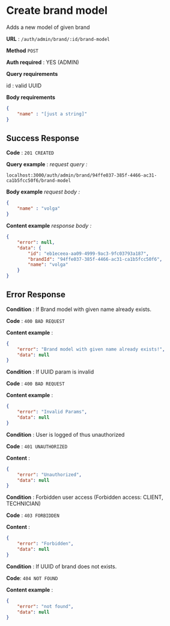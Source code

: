 # Create brand model

Adds a new model of given brand

**URL** : `/auth/admin/brand/:id/brand-model`

**Method** `POST`

**Auth required** : YES (ADMIN)

**Query requirements**

id : valid UUID


**Body requirements**

```json
{
	"name" : "[just a string]"
}
```

## Success Response

**Code** : `201 CREATED`

**Query example** : *request query :*
```code
localhost:3000/auth/admin/brand/94ffe037-385f-4466-ac31-ca1b5fcc50f6/brand-model
```

**Body example** *request body :*

```json
{
	"name" : "volga"
}
```

**Content example** *response body :*

```json
{
	"error": null,
	"data": {
		"id": "eb1eceea-aa09-4999-9ac3-9fc03793a187",
		"brandId": "94ffe037-385f-4466-ac31-ca1b5fcc50f6",
		"name": "volga"
	}
}
```

## Error Response

**Condition** : If Brand model with given name already exists.

**Code** : `400 BAD REQUEST`

**Content example** :
```json
{
	"error": "Brand model with given name already exists!",
	"data": null
}
```


**Condition** : If UUID param is invalid

**Code** : `400 BAD REQUEST`

**Content example** :
```json
{
	"error": "Invalid Params",
	"data": null
}
```

**Condition** : User is logged of thus unauthorized

**Code** : `401 UNAUTHORIZED`

**Content** :
```json
{
	"error": "Unauthorized",
	"data": null
}
```

**Condition** : Forbidden user access (Forbidden access: CLIENT, TECHNICIAN)

**Code** : `403 FORBIDDEN`

**Content** :
```json
{
	"error": "Forbidden",
	"data": null
}
```

**Condition** : If UUID of brand does not exists.

**Code**: `404 NOT FOUND`

**Content example** :
```json
{
	"error": "not found",
	"data": null
}
```
